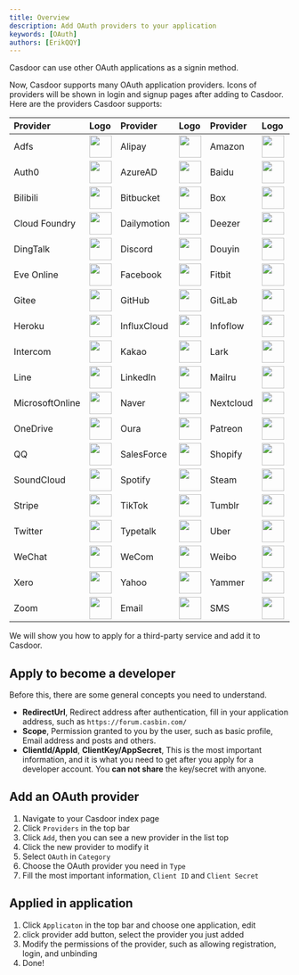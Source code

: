 ```yaml
---
title: Overview
description: Add OAuth providers to your application
keywords: [OAuth]
authors: [ErikQQY]
---
```


Casdoor can use other OAuth applications as a signin method.

Now, Casdoor supports many OAuth application providers. Icons of providers will be shown in login and signup pages after adding to Casdoor. Here are the providers Casdoor supports:

| Provider | Logo | Provider | Logo | Provider | Logo | Provider | Logo |
| :---- | :---- | :---- | :---- | :---- | :---- | :---- | :---- |
| Adfs | <img src="https://cdn.casbin.org/img/social_adfs.png" width="40" /> | Alipay | <img src="https://cdn.casbin.org/img/social_alipay.png" width="40" /> | Amazon | <img src="https://cdn.casbin.org/img/social_amazon.png" width="40" /> | Apple | <img src="https://cdn.casbin.org/img/social_apple.png" width="40" /> |
| Auth0 | <img src="https://cdn.casbin.org/img/social_auth0.png" width="40" /> | AzureAD | <img src="https://cdn.casbin.org/img/social_azuread.png" width="40" /> | Baidu | <img src="https://cdn.casbin.org/img/social_baidu.png" width="40" /> | Battle.net | <img src="https://cdn.casbin.org/img/social_battlenet.png" width="40" /> |
| Bilibili | <img src="https://cdn.casbin.org/img/social_bilibili.png" width="40" /> | Bitbucket | <img src="https://cdn.casbin.org/img/social_bitbucket.png" width="40" /> | Box | <img src="https://cdn.casbin.org/img/social_box.png" width="40" /> | Casdoor | <img src="https://cdn.casbin.org/img/social_casdoor.png" width="40" /> |
| Cloud Foundry | <img src="https://cdn.casbin.org/img/social_cloudfoundry.png" width="40" /> | Dailymotion | <img src="https://cdn.casbin.org/img/social_dailymotion.png" width="40" /> | Deezer | <img src="https://cdn.casbin.org/img/social_deezer.png" width="40" /> | DigitalOcean | <img src="https://cdn.casbin.org/img/social_digitalocean.png" width="40" /> |
| DingTalk | <img src="https://cdn.casbin.org/img/social_dingtalk.png" width="40" /> | Discord | <img src="https://cdn.casbin.org/img/social_discord.png" width="40" /> | Douyin | <img src="https://cdn.casbin.org/img/social_douyin.png" width="40" /> | Dropbox | <img src="https://cdn.casbin.org/img/social_dropbox.png" width="40" /> |
| Eve Online | <img src="https://cdn.casbin.org/img/social_eveonline.png" width="40" /> | Facebook | <img src="https://cdn.casbin.org/img/social_facebook.png" width="40" /> | Fitbit | <img src="https://cdn.casbin.org/img/social_fitbit.png" width="40" /> | Gitea | <img src="https://cdn.casbin.org/img/social_gitea.png" width="40" /> |
| Gitee | <img src="https://cdn.casbin.org/img/social_gitee.png" width="40" /> | GitHub | <img src="https://cdn.casbin.org/img/social_github.png" width="40" /> | GitLab | <img src="https://cdn.casbin.org/img/social_gitlab.png" width="40" /> | Google | <img src="https://cdn.casbin.org/img/social_google.png" width="40" /> |
| Heroku | <img src="https://cdn.casbin.org/img/social_heroku.png" width="40" /> | InfluxCloud | <img src="https://cdn.casbin.org/img/social_influxcloud.png" width="40" /> | Infoflow | <img src="https://cdn.casbin.org/img/social_infoflow.png" width="40" /> | Instagram | <img src="https://cdn.casbin.org/img/social_instagram.png" width="40" /> |
| Intercom | <img src="https://cdn.casbin.org/img/social_intercom.png" width="40" /> | Kakao | <img src="https://cdn.casbin.org/img/social_kakao.png" width="40" /> | Lark | <img src="https://cdn.casbin.org/img/social_lark.png" width="40" /> | Lastfm | <img src="https://cdn.casbin.org/img/social_lastfm.png" width="40" /> |
| Line | <img src="https://cdn.casbin.org/img/social_line.png" width="40" /> | LinkedIn | <img src="https://cdn.casbin.org/img/social_linkedin.png" width="40" /> | Mailru | <img src="https://cdn.casbin.org/img/social_mailru.png" width="40" /> | Meetup | <img src="https://cdn.casbin.org/img/social_meetup.png" width="40" /> |
| MicrosoftOnline | <img src="https://cdn.casbin.org/img/social_microsoftonline.png" width="40" /> | Naver | <img src="https://cdn.casbin.org/img/social_naver.png" width="40" /> | Nextcloud | <img src="https://cdn.casbin.org/img/social_nextcloud.png" width="40" /> | Okta | <img src="https://cdn.casbin.org/img/social_okta.png" width="40" /> |
| OneDrive | <img src="https://cdn.casbin.org/img/social_onedrive.png" width="40" /> | Oura | <img src="https://cdn.casbin.org/img/social_oura.png" width="40" /> | Patreon | <img src="https://cdn.casbin.org/img/social_patreon.png" width="40" /> | Paypal | <img src="https://cdn.casbin.org/img/social_paypal.png" width="40" /> |
| QQ | <img src="https://cdn.casbin.org/img/social_qq.png" width="40" /> | SalesForce | <img src="https://cdn.casbin.org/img/social_salesforce.png" width="40" /> | Shopify | <img src="https://cdn.casbin.org/img/social_shopify.png" width="40" /> | Slack | <img src="https://cdn.casbin.org/img/social_slack.png" width="40" /> |
| SoundCloud | <img src="https://cdn.casbin.org/img/social_soundcloud.png" width="40" /> | Spotify | <img src="https://cdn.casbin.org/img/social_spotify.png" width="40" /> | Steam | <img src="https://cdn.casbin.org/img/social_steam.png" width="40" /> | Strava | <img src="https://cdn.casbin.org/img/social_strava.png" width="40" /> |
| Stripe | <img src="https://cdn.casbin.org/img/social_stripe.png" width="40" /> | TikTok | <img src="https://cdn.casbin.org/img/social_tiktok.png" width="40" /> | Tumblr | <img src="https://cdn.casbin.org/img/social_tumblr.png" width="40" /> | Twitch | <img src="https://cdn.casbin.org/img/social_twitch.png" width="40" /> |
| Twitter | <img src="https://cdn.casbin.org/img/social_twitter.png" width="40" /> | Typetalk | <img src="https://cdn.casbin.org/img/social_typetalk.png" width="40" /> | Uber | <img src="https://cdn.casbin.org/img/social_uber.png" width="40" /> | VK | <img src="https://cdn.casbin.org/img/social_vk.png" width="40" /> |
| WeChat | <img src="https://cdn.casbin.org/img/social_wechat.png" width="40" /> | WeCom | <img src="https://cdn.casbin.org/img/social_wecom.png" width="40" /> | Weibo | <img src="https://cdn.casbin.org/img/social_weibo.png" width="40" /> | Wepay | <img src="https://cdn.casbin.org/img/social_wepay.png" width="40" /> |
| Xero | <img src="https://cdn.casbin.org/img/social_xero.png" width="40" /> | Yahoo | <img src="https://cdn.casbin.org/img/social_yahoo.png" width="40" /> | Yammer | <img src="https://cdn.casbin.org/img/social_yammer.png" width="40" /> | Yandex | <img src="https://cdn.casbin.org/img/social_yandex.png" width="40" /> |
| Zoom | <img src="https://cdn.casbin.org/img/social_zoom.png" width="40" /> | Email | <img src="https://cdn.casbin.org/img/social_mail.png" width="40" /> | SMS | <img src="https://cdn.casbin.org/img/social_msg.png" width="40" /> |

We will show you how to apply for a third-party service and add it to Casdoor.

## Apply to become a developer

Before this, there are some general concepts you need to understand.

- **RedirectUrl**, Redirect address after authentication, fill in your application address, such as `https://forum.casbin.com/`
- **Scope**, Permission granted to you by the user, such as basic profile, Email address and posts and others.
- **ClientId/AppId**, **ClientKey/AppSecret**, This is the most important information, and it is what you need to get after you apply for a developer account. You **can not share** the key/secret with anyone.


## Add an OAuth provider

1. Navigate to your Casdoor index page
2. Click `Providers` in the top bar
3. Click `Add`, then you can see a new provider in the list top
4. Click the new provider to modify it
5. Select `OAuth` in  `Category`
6. Choose the OAuth provider you need in `Type`
7. Fill the most important information, `Client ID` and `Client Secret`

## Applied in application

1. Click `Applicaton` in the top bar and choose one application, edit
2. click provider add button, select the provider you just added
3. Modify the permissions of the provider, such as allowing registration, login, and unbinding
4. Done!
